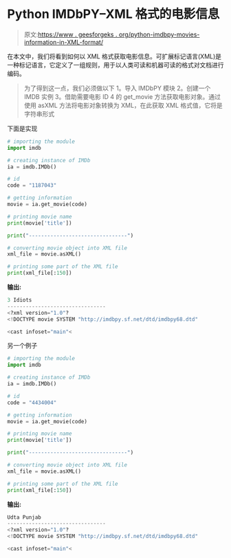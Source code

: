 # Python IMDbPY–XML 格式的电影信息

> 原文:[https://www . geesforgeks . org/python-imdbpy-movies-information-in-XML-format/](https://www.geeksforgeeks.org/python-imdbpy-movies-information-in-xml-format/)

在本文中，我们将看到如何以 XML 格式获取电影信息。可扩展标记语言(XML)是一种标记语言，它定义了一组规则，用于以人类可读和机器可读的格式对文档进行编码。

> 为了得到这一点，我们必须做以下
> 1。导入 IMDbPY 模块
> 2。创建一个 IMDB 实例
> 3。借助需要电影 ID
> 4 的 get_movie 方法获取电影对象。通过使用 asXML 方法将电影对象转换为 XML，在此获取 XML 格式值，它将是字符串形式

下面是实现

```py
# importing the module
import imdb

# creating instance of IMDb
ia = imdb.IMDb()

# id
code = "1187043"

# getting information
movie = ia.get_movie(code)

# printing movie name
print(movie['title'])

print("--------------------------------")

# converting movie object into XML file
xml_file = movie.asXML()

# printing some part of the XML file
print(xml_file[:150])
```

**输出:**

```py
3 Idiots
--------------------------------
<?xml version="1.0"?
<!DOCTYPE movie SYSTEM "http://imdbpy.sf.net/dtd/imdbpy68.dtd"

<cast infoset="main"<
```

另一个例子

```py
# importing the module
import imdb

# creating instance of IMDb
ia = imdb.IMDb()

# id
code = "4434004"

# getting information
movie = ia.get_movie(code)

# printing movie name
print(movie['title'])

print("--------------------------------")

# converting movie object into XML file
xml_file = movie.asXML()

# printing some part of the XML file
print(xml_file[:150])
```

**输出:**

```py
Udta Punjab
--------------------------------
<?xml version="1.0"?
<!DOCTYPE movie SYSTEM "http://imdbpy.sf.net/dtd/imdbpy68.dtd"

<cast infoset="main"<
```